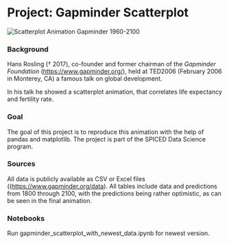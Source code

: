 # Project: Gapminder Scatterplot

![Scatterplot Animation Gapminder 1960-2100](output_gm.gif)

### Background

Hans Rosling († 2017), co-founder and former chairman of the *Gapminder Foundation* (https://www.gapminder.org/), held at TED2006 (February 2006 in Monterey, CA) a famous talk on global development.

In his talk he showed a scatterplot animation, that correlates life expectancy and fertility rate.

### Goal

The goal of this project is to reproduce this animation with the help of pandas and matplotlib. The project is part of the SPICED Data Science program.

### Sources

All data is publicly available as CSV or Excel files ((https://www.gapminder.org/data). All tables include data and predictions from 1800 through 2100, with the predictions being rather optimistic, as can be seen in the final animation.

### Notebooks

Run gapminder_scatterplot_with_newest_data.ipynb for newest version.

